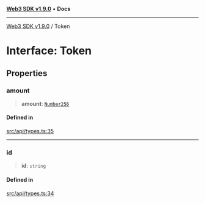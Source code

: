 [**Web3 SDK v1.9.0**](../README.md) • **Docs**

***

[Web3 SDK v1.9.0](../globals.md) / Token

# Interface: Token

## Properties

### amount

> **amount**: [`Number256`](../type-aliases/Number256.md)

#### Defined in

[src/api/types.ts:35](https://github.com/Mystic-Nayy/alephium-web3/blob/ee41f5e0e7d7fb0b155fe62f05b2ac03772895ca/packages/web3/src/api/types.ts#L35)

***

### id

> **id**: `string`

#### Defined in

[src/api/types.ts:34](https://github.com/Mystic-Nayy/alephium-web3/blob/ee41f5e0e7d7fb0b155fe62f05b2ac03772895ca/packages/web3/src/api/types.ts#L34)
